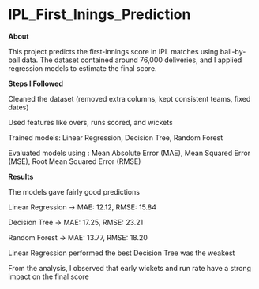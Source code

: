 # IPL_First_Inings_Prediction

**About**

This project predicts the first-innings score in IPL matches using ball-by-ball data. The dataset contained around 76,000 deliveries, and I applied regression models to estimate the final score.


**Steps I Followed**

Cleaned the dataset (removed extra columns, kept consistent teams, fixed dates)

Used features like overs, runs scored, and wickets

Trained models: Linear Regression, Decision Tree, Random Forest

Evaluated models using : Mean Absolute Error (MAE), Mean Squared Error (MSE), Root Mean Squared Error (RMSE)


**Results**

The models gave fairly good predictions

Linear Regression → MAE: 12.12, RMSE: 15.84

Decision Tree → MAE: 17.25, RMSE: 23.21

Random Forest → MAE: 13.77, RMSE: 18.20

Linear Regression performed the best
Decision Tree was the weakest


From the analysis, I observed that early wickets and run rate have a strong impact on the final score
